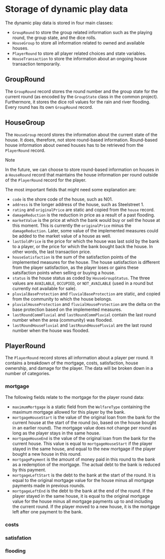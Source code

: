 # Storage of dynamic play data

The dynamic play data is stored in four main classes:
- `GroupRound` to store the group related information such as the playing round, the group state, and the dice rolls.
- `HouseGroup` to store all information related to owned and available houses.
- `PlayerRound` to store all player related choices and state variables.
- `HouseTransaction` to store the information about an ongoing house transaction temporarily.


## GroupRound
The `GroupRound` record stores the round number and the group state for the current round (as encoded by the `GroupState` class in the common project). Furthermore, it stores the dice roll values for the rain and river flooding. Every round has its own `GroupRound` record.


## HouseGroup
The `HouseGroup` record stores the information about the current state of the house. It does, therefore, not store round-based information. Round-based house information about owned houses has to be retrieved from the `PlayerRound` record.

> [!NOTE]
> In the future, we can choose to store round-based information on houses in a `HouseRound` record that maintains the house information per round outside of the `PlayerRound` record for the player.

The most important fields that might need some explanation are:
- `code` is the shore code of the house, such as N01.
- `address` is the longer address of the house, such as Steelstreet 1.
- `rating` and `originalPrice` are static and copied from the `house` record.
- `damageReduction` is the reduction in price as a result of a past flooding. 
- `marketValue` is the price at which the bank would buy or sell the house at this moment. This is currently the `originalPrice` minus the `damageReduction`. Later, some value of the implemented measures could be added to the market value of a house as well.
- `lastSoldPrice` is the price for which the house was last sold by the bank to a player, or the price for which the bank bought back the house. In other words, the last transaction price.
- `houseSatisfaction` is the sum of the satisfaction points of the implemented measures for the house. The house satisfaction is different from the player satisfaction, as the player loses or gains these satsifaction points when selling or buying a house.
- `status` is the house status as coded by `HouseGroupStatus`. The three values are `AVAILABLE`, `OCCUPIED`, or `NOT_AVAILABLE` (used in a round but currently not available for sale).
- `pluvialBaseProtection` and `fluvialBaseProtection` are static, and copied from the community to which the house belongs.
- `pluvialHouseProtection` and `fluvialHouseProtection` are the delta on the base protection based on the implemented measures.
- `lastRoundCommFluvial` and `lastRoundCommPluvial` contain the last round number when the area (community) was flooded.
- `lastRoundHouseFluvial` and `lastRoundHousePluvial` are the last round number when the house was flooded.


## PlayerRound
The `PlayerRound` record stores all information about a player per round. It contains a breakdown of the mortgage, costs, satisfaction, house ownership, and damage for the player. The data will be broken down in a number of categories.

### mortgage
The following fields relate to the mortgage for the player round data:
- `maximumMortgage` is a static field from the `WelfareType` containing the maximum mortgage allowed for this player by the bank.
- `mortgageHouseStart` is the value of the original loan from the bank for the current house at the start of the round (so, based on the house bought in an earlier round). The mortgage value does not change per round as long as the player stays in the same house.
- `mortgageHouseEnd` is the value of the original loan from the bank for the current house. This value is equal to `mortgageHouseStart` if the player stayed in the same house, and equal to the new mortgage if the player bought a new house in this round.
- `mortgagePayment` is the amount of money paid in this round to the bank as a redemption of the mortgage. The actual debt to the bank is reduced by this payment.
- `mortgageLeftStart` is the debt to the bank at the start of the round. It is equal to the original mortgage value for the house minus all mortgage payments made in previous rounds.
- `mortgageLeftEnd` is the debt to the bank at the end of the round. If the player stayed in the same house, it is equal to the original mortgage value for the house minus all mortgage payments up to and including the current round. If the player moved to a new house, it is the mortgage left after one payment to the bank.

### costs


### satisfation


### flooding


